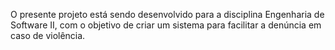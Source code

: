 O presente projeto está sendo desenvolvido para a disciplina Engenharia de Software II, com o objetivo de criar um sistema para facilitar a denúncia em caso de violência. 

